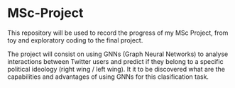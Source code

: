 # MSc-Project
This repository will be used to record the progress of my MSc Project, from toy and exploratory coding to the final project.

The project will consist on using GNNs (Graph Neural Networks) to analyse interactions between Twitter users and predict if they belong to a specific political ideology (right wing / left wing). It it to be discovered what are the capabilities and advantages of using GNNs for this clasification task.
